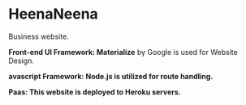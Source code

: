 # HeenaNeena
Business website.

<strong>Front-end UI Framework: Materialize</strong> by Google is used for Website Design.

<strong>avascript Framework: <strong>Node.js</strong> is utilized for route handling.

<strong>Paas:</strong> This website is deployed to <strong>Heroku</strong> servers. 
